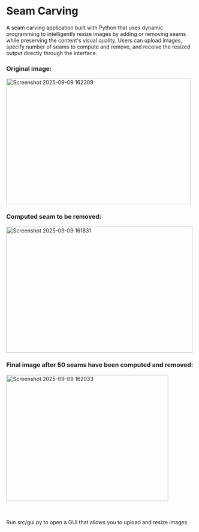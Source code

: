 # Seam Carving

A seam carving application built with Python that uses dynamic programming to intelligently resize images by adding or removing seams while preserving the content's visual quality. Users can upload images, specify number of seams to compute and remove, and receive the resized output directly through the interface.

### Original image:

<img width="492" height="336" alt="Screenshot 2025-09-09 162309" src="https://github.com/user-attachments/assets/ec4b5300-7608-4d48-b29b-bc979c033173" />

### Computed seam to be removed:

<img width="497" height="337" alt="Screenshot 2025-09-09 161831" src="https://github.com/user-attachments/assets/a8838f32-f8fa-4404-9e2a-a977139341de" />


### Final image after 50 seams have been computed and removed:

<img width="432" height="337" alt="Screenshot 2025-09-09 162033" src="https://github.com/user-attachments/assets/c8988d65-e057-478c-a5b8-b1881b292e24" />

\
\
Run src/gui.py to open a GUI that allows you to upload and resize images.
